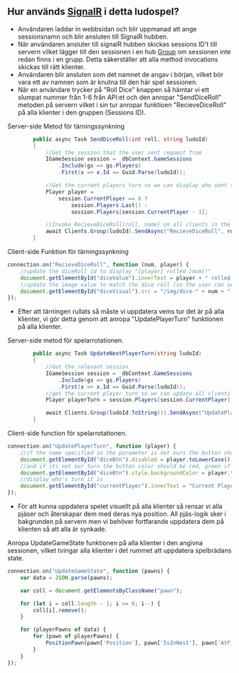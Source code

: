 ## Hur används [SignalR](https://dotnet.microsoft.com/apps/aspnet/signalr) i detta ludospel?

* Användaren laddar in webbsidan och blir uppmanad att ange sessionsnamn och blir ansluten till SignalR hubben.
* När användaren ansluter till signalR hubben skickas sessions ID't till servern vilket lägger till den sessionen i en hub [Group](https://docs.microsoft.com/en-us/aspnet/signalr/overview/guide-to-the-api/working-with-groups) om sessionen inte redan finns i en grupp. Detta säkerställer att alla method invocations skickas till rätt klienter.
* Användaren blir ansluten som det namnet de angav i början, vilket bör vara ett av namnen som är knutna till den här spel sessionen.
* När en användare trycker på "Roll Dice" knappen så hämtar vi ett slumpat nummer från 1-6 från API:et och den anropar "SendDiceRoll" metoden på servern vilket i sin tur anropar funktioen "RecieveDiceRoll" på alla klienter i den gruppen (Sessions ID).

Server-side Metod för tärningssynkning 
```csharp
        public async Task SendDiceRoll(int roll, string ludoId)
        {
            //Get the session that the user sent request from
            IGameSession session = _dbContext.GameSessions
                .Include(gs => gs.Players)
                .First(x => x.Id == Guid.Parse(ludoId));

            //Get the current players turn so we can display who sent the roll 
            Player player = 
                session.CurrentPlayer == 0 ? 
                    session.Players.Last() : 
                    session.Players[session.CurrentPlayer - 1];

            //Invoke RecieveDiceRoll(roll, name) on all clients in the specified game session
            await Clients.Group(ludoId).SendAsync("RecieveDiceRoll", roll, player.Name);
        }
```
Client-side Funktion för tärningssynkning 
```js
connection.on("RecieveDiceRoll", function (num, player) {
    //update the diceRoll id to display "[player] rolled [num]!"
    document.getElementById("diceValue").innerText = player + " rolled " + num + "!";
    //update the image value to match the dice roll (so the user can see a picture of a dice with x value)
    document.getElementById("diceVisual").src = "/img/dice-" + num + ".png";
});
```


* Efter att tärningen rullats så måste vi uppdatera vems tur det är på alla klienter, vi gör detta genom att anropa "UpdatePlayerTurn" funktionen på alla klienter.

Server-side metod för spelarrotationen.
```csharp
        public async Task UpdateNextPlayerTurn(string ludoId)
        {
            //Get the relevant session
            IGameSession session = _dbContext.GameSessions
                .Include(gs => gs.Players)
                .First(x => x.Id == Guid.Parse(ludoId));
            //get the current player turn so we can update all clients with this value
            Player playerTurn = session.Players[session.CurrentPlayer];

            await Clients.Group(ludoId.ToString()).SendAsync("UpdatePlayerTurn", playerTurn.Name);
        }
```
Client-side function för spelarrotationen.
```js
connection.on("UpdatePlayerTurn", function (player) {
    //if the name specified in the parameter is not ours the button should be disabled so we can't interact with it
    document.getElementById("diceBtn").disabled = player.toLowerCase() != me.toLowerCase();
    //and if its not our turn the button color should be red, green if its our turn
    document.getElementById("diceBtn").style.backgroundColor = player.toLowerCase() != me.toLowerCase() ? "#f44336" : "#4CAF50";
    //display who's turn it is
    document.getElementById("currentPlayer").innerText = "Current Player: " + player;
});
```

* För att kunna uppdatera spelet visuellt på alla klienter så rensar vi alla pjäser och återskapar dem med deras nya position. All pjäs-logik sker i bakgrunden på servern men vi behöver fortfarande uppdatera dem på klienten så att alla är synkade.

Anropa UpdateGameState funktionen på alla klienter i den angivna sessionen, vilket tvingar alla klienter i det rummet att uppdatera spelbrädans state.
```js
connection.on("UpdateGameState", function (pawns) {
    var data = JSON.parse(pawns);

    var coll = document.getElementsByClassName("pawn");

    for (let i = coll.length - 1; i >= 0; i--) {
        coll[i].remove();
    }

    for (playerPawns of data) {
        for (pawn of playerPawns) {
            PositionPawn(pawn['Position'], pawn['IsInNest'], pawn['AtFinishLine'], pawn['IsFinished'], pawn['Color'], pawn['ID'], getCurrentGuid);
        }
    }
});
```
        
